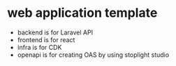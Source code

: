 # web application template
- backend is for Laravel API
- frontend is for react
- infra is for CDK
- openapi is for creating OAS by using stoplight studio